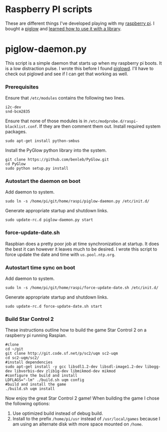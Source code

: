 # Raspberry PI scripts

These are different things I've developed playing with my [raspberry pi][raspi].
I bought a [piglow][piglow] and [learned how to use it with a
library][piglow-tute].

# piglow-daemon.py

This script is a simple daemon that starts up when my raspberry pi boots.  It is
a low distraction pulse.  I wrote this before I found [piglowd][piglowd].  I'll
have to check out piglowd and see if I can get that working as well.

### Prerequisites

Ensure that `/etc/modules` contains the following two lines.

    i2c-dev
    snd-bcm2835

Ensure that none of those modules is in `/etc/modprobe.d/raspi-blacklist.conf`.
If they are then comment them out.  Install required system packages.

    sudo apt-get install python-smbus

Install the PyGlow python library into the system.

    git clone https://github.com/benleb/PyGlow.git
    cd PyGlow
    sudo python setup.py install

### Autostart the daemon on boot

Add daemon to system.

    sudo ln -s /home/pi/git/home/raspi/piglow-daemon.py /etc/init.d/

Generate appropriate startup and shutdown links.

    sudo update-rc.d piglow-daemon.py start

### force-update-date.sh

Raspbian does a pretty poor job at time synchronization at startup.  It does the
best it can however it leaves much to be desired.  I wrote this script to force
update the date and time with `us.pool.ntp.org`.

### Autostart time sync on boot

Add daemon to system.

    sudo ln -s /home/pi/git/home/raspi/force-update-date.sh /etc/init.d/

Generate appropriate startup and shutdown links.

    sudo update-rc.d force-update-date.sh start

### Build Star Control 2

These instructions outline how to build the game Star Control 2 on a raspberry
pi running Raspian.

    #clone
    cd ~/git
    git clone http://git.code.sf.net/p/sc2/uqm sc2-uqm
    cd sc2-uqm/sc2/
    #install dependencies
    sudo apt-get install -y gcc libsdl1.2-dev libsdl-image1.2-dev libogg-dev libvorbis-dev zlib1g-dev libmikmod-dev mikmod
    #configure the build and install
    LDFLAGS="-lm" ./build.sh uqm config
    #build and install the game
    ./build.sh uqm install

Now enjoy the great Star Control 2 game!  When building the game I chose the
following options:

1. Use optimized build instead of debug build.
2. Install to the prefix `/home/pi/usr` instead of `/usr/local/games`
   because I am using an alternate disk with more space mounted on `/home`.

[piglow-tute]: http://www.raspberrypi.org/learning/piglow
[piglow]: http://shop.pimoroni.com/products/piglow
[piglowd]: https://github.com/lawrie/piglowd
[raspi]: http://www.raspberrypi.org/
